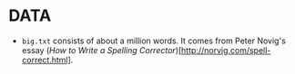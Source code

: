 # DATA

* ``big.txt`` consists of about a million words. It comes from
  Peter Novig's essay (*How to Write a Spelling Corrector*)[http://norvig.com/spell-correct.html].
